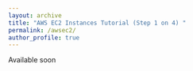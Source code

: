 ```yaml
---
layout: archive
title: "AWS EC2 Instances Tutorial (Step 1 on 4) "
permalink: /awsec2/
author_profile: true
---
```


Available soon
